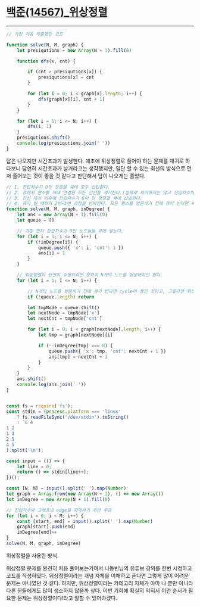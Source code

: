 # [백준(14567)_위상정렬](https://www.acmicpc.net/problem/14567)

---

```javascript
// 가장 처음 제출했던 코드

function solve(N, M, graph) {
    let presiqutions = new Array(N + 1).fill(0)

    function dfs(x, cnt) {

        if (cnt > presiqutions[x]) {
            presiqutions[x] = cnt
        }

        for (let i = 0; i < graph[x].length; i++) {
            dfs(graph[x][i], cnt + 1)
        }
    }

    for (let i = 1; i <= N; i++) {
        dfs(i, 1)
    }
    presiqutions.shift()
    console.log(presiqutions.join(' '))
}
```

답은 나오지만 시간초과가 발생한다. 애초에 위상정렬로 풀어야 하는 문제를 재귀로 하다보니 당연히 시간초과가 날거라고는 생각했지만, 일단 할 수 있는 최선의 방식으로 먼저 풀어보는 것이 좋을 것 같다고 판단해서 답이 나오게는 풀었다.

```javascript
// 1. 진입차수가 0인 정점을 큐에 모두 삽입한다.
// 2. 큐에서 원소를 꺼내 연결된 모든 간선을 제거한다.(실제로 제거하지는 않고 진입차수의 값을 수정해서 제거한 것 처럼 만드는 것이다.)
// 3. 간선 제거 이후에 진입차수가 0이 된 정점을 큐에 삽입한다.
// 4. 큐가 빌 때까지 2번~3번 과정을 반복한다. 모든 원소를 방문하기 전에 큐가 빈다면 싸이클이 존재하는 것이고, 모든 원소를 방문했다면 큐에서 꺼낸 순서가 위상 정렬의 결과이다.
function solve(N, M, graph, inDegree) {
    let ans = new Array(N + 1).fill(0)
    let queue = []

    // 가장 먼저 진입차수가 0인 노드들을 큐에 넣는다. 
    for (let i = 1; i <= N; i++) {
        if (!inDegree[i]) {
            queue.push({ 'x': i, 'cnt': 1 })
            ans[i] = 1
        }
    }

    // 위상정렬이 완전히 수행되려면 정확히 N개의 노드를 방문해야만 한다.
    for (let i = 1; i <= N; i++) {

        // N개의 노드를 방문하기 전에 큐가 빈다면 cycle이 생긴 것이고, 그렇다면 위상정렬 할 수 없는 문제가 된다.
        if (!queue.length) return

        let tmpNode = queue.shift()
        let nextNode = tmpNode['x']
        let nextCnt = tmpNode['cnt']

        for (let i = 0; i < graph[nextNode].length; i++) {
            let tmp = graph[nextNode][i]

            if (--inDegree[tmp] === 0) {
                queue.push({ 'x': tmp, 'cnt': nextCnt + 1 })
                ans[tmp] = nextCnt + 1
            }
        }
    }
    ans.shift()
    console.log(ans.join(' '))
}


const fs = require('fs');
const stdin = (process.platform === 'linux'
    ? fs.readFileSync('/dev/stdin').toString()
    : `6 4
1 2
1 3
2 5
4 5`
).split('\n');

const input = (() => {
    let line = 0;
    return () => stdin[line++];
})();

const [N, M] = input().split(' ').map(Number)
let graph = Array.from(new Array(N + 1), () => new Array())
let inDegree = new Array(N + 1).fill(0)

// 진입차수와 그래프의 edge를 파악하기 위한 루프
for (let i = 0; i < M; i++) {
    const [start, end] = input().split(' ').map(Number)
    graph[start].push(end)
    inDegree[end]++
}
solve(N, M, graph, inDegree)
```

위상정렬을 사용한 방식.

위상정렬 문제를 완전히 처음 풀어보는거여서 나동빈님의 유튜브 강의를 한번 시청하고 코드를 작성하였다. 위상정렬이라는 개념 자체를 이해하고 푼다면 그렇게 많이 어려운 문제는 아니였던 것 같다. 하지만, 위상정렬이라는 카테고리 자체가 아마 나 뿐만 아니라 다른 분들에게도 많이 생소하지 않을까 싶다. 이번 기회에 확실히 익혀서 이런 순서가 필요한 문제는 위상정렬이다!라고 말할 수 있어야겠다.